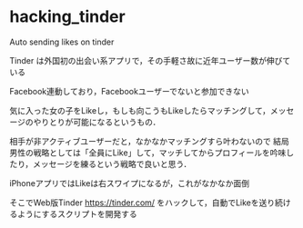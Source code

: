 # hacking_tinder
Auto sending likes on tinder

Tinder は外国初の出会い系アプリで，その手軽さ故に近年ユーザー数が伸びている

Facebook連動しており，Facebookユーザーでないと参加できない

気に入った女の子をLikeし，もしも向こうもLikeしたらマッチングして，メッセージのやりとりが可能になるというもの．

相手が非アクティブユーザーだと，なかなかマッチングすら叶わないので
結局男性の戦略としては「全員にLike」して，マッチしてからプロフィールを吟味したり，メッセージを練るという戦略で良いと思う．

iPhoneアプリではLikeは右スワイプになるが，これがなかなか面倒

そこでWeb版Tinder https://tinder.com/ をハックして，自動でLikeを送り続けるようにするスクリプトを開発する
